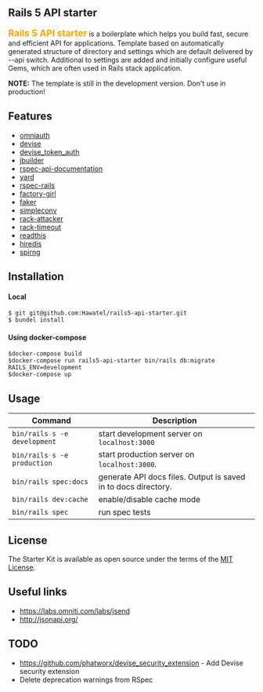 ## Rails 5 API starter

<b style='color: orange; font-size: 14pt;'>Rails 5 API starter</b> is a boilerplate which helps you build fast, secure and efficient API for applications. Template based on automatically generated structure of directory and settings which are default delivered by --api switch. Additional to settings are added and initially configure useful Gems, which are often used in Rails stack application.

**NOTE:** The template is still in the development version. Don't use in production!


## Features

- [omniauth](https://github.com/intridea/omniauth )
- [devise](https://github.com/plataformatec/devise)
- [devise_token_auth](https://github.com/lynndylanhurley/devise_token_auth)
- [jbuilder](https://github.com/rails/jbuilder)
- [rspec-api-documentation](https://github.com/zipmark/rspec_api_documentation )
- [yard](https://github.com/lsegal/yard)
- [rspec-rails](https://github.com/rspec/rspec-rails)
- [factory-girl](https://github.com/thoughtbot/factory_girl)
- [faker]( https://github.com/stympy/faker)
- [simpleconv](https://github.com/colszowka/simplecov)
- [rack-attacker](https://github.com/kickstarter/rack-attack )
- [rack-timeout]( https://github.com/heroku/rack-timeout)
- [readthis](https://github.com/sorentwo/readthis)
- [hiredis](https://github.com/redis/hiredis)
- [spirng](https://github.com/rails/spring )

## Installation

#### Local
```
$ git git@github.com:Hawatel/rails5-api-starter.git
$ bundel install
```

#### Using docker-compose
```
$docker-compose build
$docker-compose run rails5-api-starter bin/rails db:migrate RAILS_ENV=development
$docker-compose up
```




## Usage

|Command|Description|
|---|---|
|`bin/rails s -e development`|start development server on `localhost:3000`|
|`bin/rails s -e production`|start production server on `localhost:3000`.|
|`bin/rails spec:docs `|generate API docs files. Output is saved in to docs directory.|
|`bin/rails dev:cache`|enable/disable cache mode|
|`bin/rails spec`|run spec tests|


## License

The Starter Kit is available as open source under the terms of the [MIT License](http://opensource.org/licenses/MIT).

## Useful links
- https://labs.omniti.com/labs/jsend
- http://jsonapi.org/

## TODO
- https://github.com/phatworx/devise_security_extension - Add Devise security extension
- Delete deprecation warnings from RSpec


